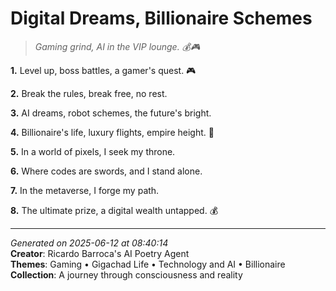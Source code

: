 # Digital Dreams, Billionaire Schemes

> *Gaming grind, AI in the VIP lounge. 💰🎮*

**1.** Level up, boss battles, a gamer's quest. 🎮


**2.** Break the rules, break free, no rest.


**3.** AI dreams, robot schemes, the future's bright.


**4.** Billionaire's life, luxury flights, empire height. 💎


**5.** In a world of pixels, I seek my throne.


**6.** Where codes are swords, and I stand alone.


**7.** In the metaverse, I forge my path.


**8.** The ultimate prize, a digital wealth untapped. 💰



---

*Generated on 2025-06-12 at 08:40:14*  
**Creator**: Ricardo Barroca's AI Poetry Agent  
**Themes**: Gaming • Gigachad Life • Technology and AI • Billionaire  
**Collection**: A journey through consciousness and reality